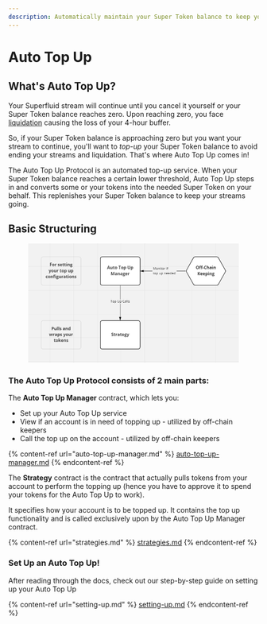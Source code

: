 ```yaml
---
description: Automatically maintain your Super Token balance to keep your streams going
---
```


# Auto Top Up

## What's Auto Top Up?

Your Superfluid stream will continue until you cancel it yourself or your Super Token balance reaches zero. Upon reaching zero, you face [liquidation](https://docs.superfluid.finance/superfluid/protocol-overview/in-depth-overview/super-agreements/constant-flow-agreement-cfa#buffer) causing the loss of your 4-hour buffer.

So, if your Super Token balance is approaching zero but you want your stream to continue, you'll want to _top-up_ your Super Token balance to avoid ending your streams and liquidation. That's where Auto Top Up comes in!

The Auto Top Up Protocol is an automated top-up service. When your Super Token balance reaches a certain lower threshold, Auto Top Up steps in and converts some or your tokens into the needed Super Token on your behalf. This replenishes your Super Token balance to keep your streams going.

## Basic Structuring

<figure><img src="../../../.gitbook/assets/image (1).png" alt=""><figcaption></figcaption></figure>

### **The Auto Top Up Protocol consists of 2 main parts:**

The **Auto Top Up Manager** contract, which lets you:

* Set up your Auto Top Up service
* View if an account is in need of topping up - utilized by off-chain keepers
* Call the top up on the account - utilized by off-chain keepers

{% content-ref url="auto-top-up-manager.md" %}
[auto-top-up-manager.md](auto-top-up-manager.md)
{% endcontent-ref %}

The **Strategy** contract is the contract that actually pulls tokens from your account to perform the topping up (hence you have to approve it to spend your tokens for the Auto Top Up to work).

It specifies how your account is to be topped up. It contains the top up functionality and is called exclusively upon by the Auto Top Up Manager contract.

{% content-ref url="strategies.md" %}
[strategies.md](strategies.md)
{% endcontent-ref %}

### Set Up an Auto Top Up!

After reading through the docs, check out our step-by-step guide on setting up your Auto Top Up

{% content-ref url="setting-up.md" %}
[setting-up.md](setting-up.md)
{% endcontent-ref %}
